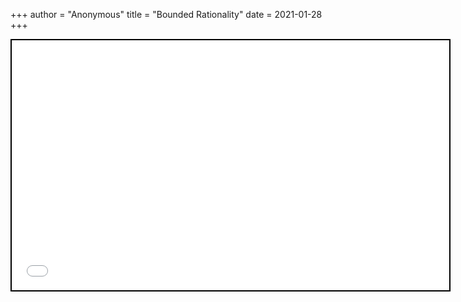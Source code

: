+++
 author = "Anonymous"
 title = "Bounded Rationality"
 date = 2021-01-28
+++


 
 <iframe seamless src="/obsidian_port/nodes/Bounded_Rationality.html" style="width:700px; height:400px; border: 2px solid black"></iframe>